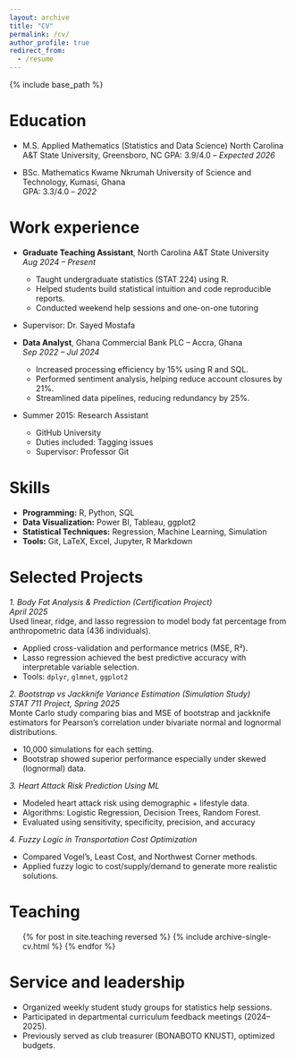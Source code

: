 ```yaml
---
layout: archive
title: "CV"
permalink: /cv/
author_profile: true
redirect_from:
  - /resume
---
```


{% include base_path %}

Education 
======
* M.S. Applied Mathematics (Statistics and Data Science)
   North Carolina A&T State University, Greensboro, NC 
   GPA: 3.9/4.0 – *Expected 2026*

* BSc. Mathematics
    Kwame Nkrumah University of Science and Technology, Kumasi, Ghana  
    GPA: 3.3/4.0 – *2022*

Work experience
======
* **Graduate Teaching Assistant**, North Carolina A&T State University  
  *Aug 2024 – Present*  
  - Taught undergraduate statistics (STAT 224) using R.  
  - Helped students build statistical intuition and code reproducible reports.  
  - Conducted weekend help sessions and one-on-one tutoring
* Supervisor: Dr. Sayed Mostafa

* **Data Analyst**, Ghana Commercial Bank PLC – Accra, Ghana  
  *Sep 2022 – Jul 2024*  
  - Increased processing efficiency by 15% using R and SQL.  
  - Performed sentiment analysis, helping reduce account closures by 21%.  
  - Streamlined data pipelines, reducing redundancy by 25%.

* Summer 2015: Research Assistant
  * GitHub University
  * Duties included: Tagging issues
  * Supervisor: Professor Git
  
Skills
======
- **Programming:** R, Python, SQL 
- **Data Visualization:** Power BI, Tableau, ggplot2  
- **Statistical Techniques:** Regression, Machine Learning, Simulation  
- **Tools:** Git, LaTeX, Excel, Jupyter, R Markdown 



Selected Projects
======

*1. Body Fat Analysis & Prediction (Certification Project)*  
*April 2025*  
Used linear, ridge, and lasso regression to model body fat percentage from anthropometric data (436 individuals).  
- Applied cross-validation and performance metrics (MSE, R²).  
- Lasso regression achieved the best predictive accuracy with interpretable variable selection.  
- Tools: `dplyr`, `glmnet`, `ggplot2`

*2. Bootstrap vs Jackknife Variance Estimation (Simulation Study)*  
*STAT 711 Project, Spring 2025*  
Monte Carlo study comparing bias and MSE of bootstrap and jackknife estimators for Pearson’s correlation under bivariate normal and lognormal distributions.  
- 10,000 simulations for each setting.  
- Bootstrap showed superior performance especially under skewed (lognormal) data.  

*3. Heart Attack Risk Prediction Using ML*  
- Modeled heart attack risk using demographic + lifestyle data.  
- Algorithms: Logistic Regression, Decision Trees, Random Forest.  
- Evaluated using sensitivity, specificity, precision, and accuracy

*4. Fuzzy Logic in Transportation Cost Optimization*  
- Compared Vogel’s, Least Cost, and Northwest Corner methods.  
- Applied fuzzy logic to cost/supply/demand to generate more realistic solutions.

  
Teaching
======
  <ul>{% for post in site.teaching reversed %}
    {% include archive-single-cv.html %}
  {% endfor %}</ul>
  
Service and leadership
======
* Organized weekly student study groups for statistics help sessions.  
* Participated in departmental curriculum feedback meetings (2024–2025).  
* Previously served as club treasurer (BONABOTO KNUST), optimized budgets.
